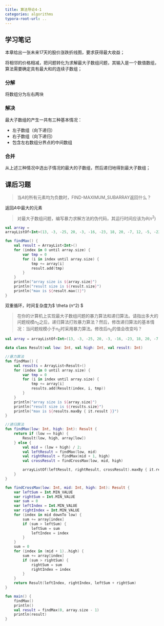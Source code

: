 ```yaml
---
title: 算法导论4-1
categories: algorithms
typora-root-url: ..
---
```


## 学习笔记

本章给出一张未来17天的股价涨跌折线图，要求获得最大收益；

将相邻的价格相减，把问题转化为求解最大子数组问题，其输入是一个数值数组，算法需要确定具有最大和的连续子数组；

### 分解

将数组分为左右两块

### 解决

最大子数组的产生一共有三种基本情况：

* 左子数组（向下递归）
* 右子数组（向下递归）
* 包含左右数组分界点的中间数组

### 合并

从上述三种情况中选出子情况的最大的子数组，然后递归地得到最大子数组；

## 课后习题

> 当$A$的所有元素均为负数时，FIND-MAXIMUM_SUBARRAY返回什么？

返回$A$中最大的元素

> 对最大子数组问题，编写暴力求解方法的伪代码，其运行时间应该为$\theta(n^2)$

```kotlin
val array = 
arrayListOf<Int>(13, -3, -25, 20, -3, -16, -23, 18, 20, -7, 12, -5, -22, 15, -4, 7)

fun findMax() {
    val result = ArrayList<Int>()
    for (index in 0 until array.size) {
        var tmp = 0
        for (i in index until array.size) {
            tmp += array[i]
            result.add(tmp)
        }
    }
    println("array size is ${array.size}")
    println("result size is ${result.size}")
    println("max is ${result.max()}")
}
```

双重循环，时间复杂度为$ \theta (n^2) $

> 在你的计算机上实现最大子数组问题的暴力算法和递归算法。请指出多大的问题规模$n_0$之后，递归算法打败暴力算法？然后，修改递归算法的基本情况：当问题规模小于$n_0$时采用暴力算法。修改后$n_0$的值会改变吗？

```kotlin
val array = arrayListOf<Int>(13, -3, -25, 20, -3, -16, -23, 18, 20, -7, 12, -5, -22, 15, -4, 7)

data class Result(val low: Int, val high: Int, val result: Int)

//暴力算法
fun findMax() {
    val results = ArrayList<Result>()
    for (index in 0 until array.size) {
        var tmp = 0
        for (i in index until array.size) {
            tmp += array[i]
            results.add(Result(index, i, tmp))
        }
    }
    println("array size is ${array.size}")
    println("result size is ${results.size}")
    println("max is ${results.maxBy { it.result }}")
}

//递归算法
fun findMax(low: Int, high: Int): Result {
    return if (low == high) {
        Result(low, high, array[low])
    } else {
        val mid = (low + high) / 2;
        val leftResult = findMax(low, mid)
        val rightResult = findMax(mid + 1, high)
        val crossResult = findCrossMax(low, mid, high)

        arrayListOf(leftResult, rightResult, crossResult).maxBy { it.result }!!
    }
}

fun findCrossMax(low: Int, mid: Int, high: Int): Result {
    var leftSum = Int.MIN_VALUE
    var rightSum = Int.MIN_VALUE
    var sum = 0
    var leftIndex = Int.MIN_VALUE
    var rightIndex = Int.MIN_VALUE
    for (index in mid downTo low) {
        sum += array[index]
        if (sum > leftSum) {
            leftSum = sum
            leftIndex = index
        }
    }
    sum = 0
    for (index in (mid + 1)..high) {
        sum += array[index]
        if (sum > rightSum) {
            rightSum = sum
            rightIndex = index
        }
    }
    return Result(leftIndex, rightIndex, leftSum + rightSum)
}

fun main() {
    findMax()
    println()
    val result = findMax(0, array.size - 1)
    println(result)
}

```

